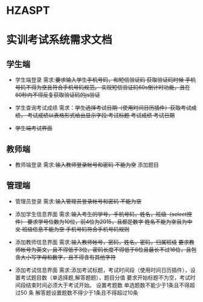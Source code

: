 # HZASPT

# 实训考试系统需求文档

## 学生端
* 学生端登录
需求:~~要求输入学生手机号码，和短信验证码
获取验证码时候 手机号码不得为空且符合手机号码规范。
实现短信验证码60s倒计时功能，且在60秒内不得反复获取验证码的js验证~~

* 学生查询考试成绩
需求：~~学生选择考试日期（使用时间日历插件）获取考试成绩，
考试成绩以表格形式给出显示字段:考试标题 考试成绩 考试日期~~

* ~~学生端考试界面~~

## 教师端
* 教师端登录
需求:~~输入教师登录帐号和密码 不能为空~~
添加题目


## 管理端
* 管理员登录
需求:~~输入管理员登录帐号和密码 不能为空~~
* 添加学生信息界面
需求:~~输入考生的学号，手机号码，姓名，班级（select控件）
要求学号位数为10位，前4位为2015，且都是数字
姓名不能为空且为中文
班级信息不能为空
手机号码符合手机号码规则~~
* 添加教师信息界面
需求:~~输入教师帐号，密码，姓名，密码，归属班级~~
~~要求教师帐号为英文，且不得低于3位，密码长度不得低于6位且最长不过16位，且包含大小写字母和数字，且不得含有其他字符~~

* 添加考试信息界面
需求:添加考试标题，考试时间段（使用时间日历插件），设置考试题目数（单选择题,解答题题），题目分值
要求开始标题不为空，考试时间段结束时间必须大于考试开始。
设置考题数 单选题数不能少于1条且不得超过50 条 解答题设置题数不得少于1条且不得超过10条